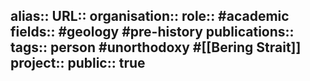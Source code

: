 alias::
URL::
organisation::
role:: #academic 
fields:: #geology #pre-history 
publications:: 
tags:: person #unorthodoxy #[[Bering Strait]]
project::
public:: true
-